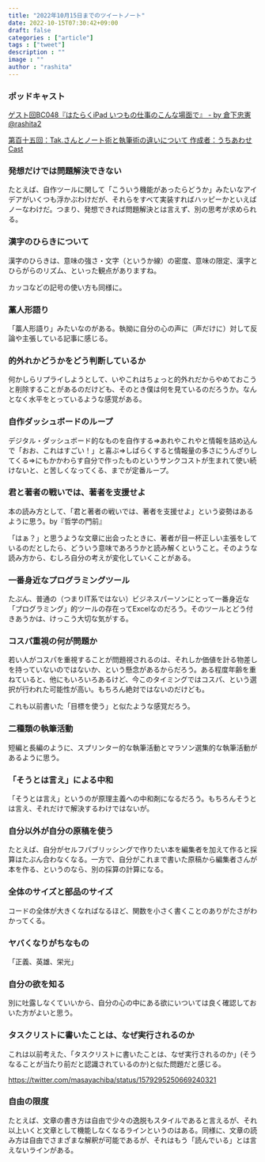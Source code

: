 ```yaml
---
title: "2022年10月15日までのツイートノート"
date: 2022-10-15T07:30:42+09:00
draft: false
categories : ["article"]
tags : ["tweet"]
description : ""
image : ""
author : "rashita"
---
```


### ポッドキャスト

[ゲスト回BC048『はたらくiPad いつもの仕事のこんな場面で』 - by 倉下忠憲@rashita2](https://bookcatalyst.substack.com/p/bc048ipad?utm_source=substack&utm_medium=email#details)

[第百十五回：Tak.さんとノート術と執筆術の違いについて 作成者：うちあわせCast](https://anchor.fm/rashita/episodes/Tak-e1p6km5)

### 発想だけでは問題解決できない

たとえば、自作ツールに関して「こういう機能があったらどうか」みたいなアイデアがいくつも浮かぶわけだが、それらをすべて実装すればハッピーかといえばノーなわけだ。つまり、発想できれば問題解決とは言えず、別の思考が求められる。

### 漢字のひらきについて

漢字のひらきは、意味の強さ・文字（というか線）の密度、意味の限定、漢字とひらがらのリズム、といった観点がありますね。

カッコなどの記号の使い方も同様に。

### 藁人形語り

「藁人形語り」みたいなのがある。執拗に自分の心の声に（声だけに）対して反論や主張している記事に感じる。

### 的外れかどうかをどう判断しているか

何かしらリプライしようとして、いやこれはちょっと的外れだからやめておこうと削除することがあるのだけども、そのとき僕は何を見ているのだろうか。なんとなく水平をとっているような感覚がある。

### 自作ダッシュボードのループ

デジタル・ダッシュボード的なものを自作する=>あれやこれやと情報を詰め込んで「おお、これはすごい！」と喜ぶ=>しばらくすると情報量の多さにうんざりしてくる=>にもかかわらす自分で作ったものというサンクコストが生まれて使い続けないと、と苦しくなってくる、までが定番ループ。

### 君と著者の戦いでは、著者を支援せよ

本の読み方として、「君と著者の戦いでは、著者を支援せよ」という姿勢はあるように思う。by『哲学の門前』

「はぁ？」と思うような文章に出会ったときに、著者が目一杯正しい主張をしているのだとしたら、どういう意味であろうかと読み解くということ。そのような読み方から、むしろ自分の考えが変化していくことがある。

### 一番身近なプログラミングツール

たぶん、普通の（つまりIT系ではない）ビジネスパーソンにとって一番身近な「プログラミング」的ツールの存在ってExcelなのだろう。そのツールとどう付きあうかは、けっこう大切な気がする。

### コスパ重視の何が問題か

若い人がコスパを重視することが問題視されるのは、それしか価値を計る物差しを持っていないのではないか、という懸念があるからだろう。ある程度年齢を重ねていると、他にもいろいろあるけど、今このタイミングではコスパ、という選択が行われた可能性が高い。もちろん絶対ではないのだけども。

これも以前書いた「目標を使う」と似たような感覚だろう。

### 二種類の執筆活動

短編と長編のように、スプリンター的な執筆活動とマラソン選集的な執筆活動があるように思う。

### 「そうとは言え」による中和

「そうとは言え」というのが原理主義への中和剤になるだろう。もちろんそうとは言え、それだけで解決するわけではないが。

### 自分以外が自分の原稿を使う

たとえば、自分がセルフパブリッシングで作りたい本を編集者を加えて作ると採算はたぶん合わなくなる。一方で、自分がこれまで書いた原稿から編集者さんが本を作る、というのなら、別の採算の計算になる。

### 全体のサイズと部品のサイズ
 
コードの全体が大きくなればなるほど、関数を小さく書くことのありがたさがわかってくる。

### ヤバくなりがちなもの

「正義、英雄、栄光」

### 自分の欲を知る

別に吐露しなくていいから、自分の心の中にある欲にいついては良く確認しておいた方がよいと思う。

### タスクリストに書いたことは、なぜ実行されるのか

これは以前考えた、「タスクリストに書いたことは、なぜ実行されるのか」(そうなることが当たり前だと認識されているのか)と似た問題だと感じる。

https://twitter.com/masayachiba/status/1579295250669240321

### 自由の限度

たとえば、文章の書き方は自由で少々の逸脱もスタイルであると言えるが、それ以上いくと文章として機能しなくなるラインというのはある。同様に、文章の読み方は自由でさまざまな解釈が可能であるが、それはもう「読んでいる」とは言えないラインがある。